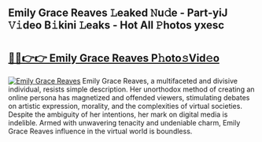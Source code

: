 ## Emily Grace Reaves 𝙻eaked 𝙽u𝚍e - Part-yiJ 𝚅𝚒deo B𝚒kini 𝙻eaks - Hot All 𝙿hotos yxesc

# <h2><a href="http://ld3j6v.urlbe.top/?page=Emily+Grace+Reaves">🔗🔗👉👉 Emily Grace Reaves P𝚑oto𝚜Vid𝚎o</a></h2>

[![Emily Grace Reaves](https://i.imgur.com/eBuTRDB.gif)](http://ld3j6v.urlbe.top/?page=Emily+Grace+Reaves)
Emily Grace Reaves, a multifaceted and divisive individual, resists simple description. Her unorthodox method of creating an online persona has magnetized and offended viewers, stimulating debates on artistic expression, morality, and the complexities of virtual societies. Despite the ambiguity of her intentions, her mark on digital media is indelible. Armed with unwavering tenacity and undeniable charm, Emily Grace Reaves influence in the virtual world is boundless.
